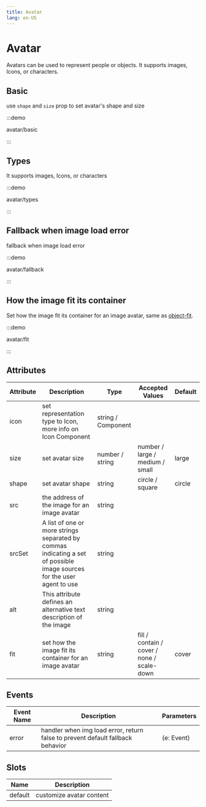 ```yaml
---
title: Avatar
lang: en-US
---
```


# Avatar

Avatars can be used to represent people or objects. It supports images, Icons, or characters.

## Basic

use `shape` and `size` prop to set avatar's shape and size

:::demo

avatar/basic

:::

## Types

It supports images, Icons, or characters

:::demo

avatar/types

:::

## Fallback when image load error

fallback when image load error

:::demo

avatar/fallback

:::

## How the image fit its container

Set how the image fit its container for an image avatar, same as [object-fit](https://developer.mozilla.org/en-US/docs/Web/CSS/object-fit).

:::demo

avatar/fit

:::

## Attributes

| Attribute | Description                                                                                                            | Type               | Accepted Values                            | Default |
| --------- | ---------------------------------------------------------------------------------------------------------------------- | ------------------ | ------------------------------------------ | ------- |
| icon      | set representation type to Icon, more info on Icon Component                                                           | string / Component |                                            |         |
| size      | set avatar size                                                                                                        | number / string    | number / large / medium / small            | large   |
| shape     | set avatar shape                                                                                                       | string             | circle / square                            | circle  |
| src       | the address of the image for an image avatar                                                                           | string             |                                            |         |
| srcSet    | A list of one or more strings separated by commas indicating a set of possible image sources for the user agent to use | string             |                                            |         |
| alt       | This attribute defines an alternative text description of the image                                                    | string             |                                            |         |
| fit       | set how the image fit its container for an image avatar                                                                | string             | fill / contain / cover / none / scale-down | cover   |

## Events

| Event Name | Description                                                                    | Parameters |
| ---------- | ------------------------------------------------------------------------------ | ---------- |
| error      | handler when img load error, return false to prevent default fallback behavior | (e: Event) |

## Slots

| Name    | Description              |
| ------- | ------------------------ |
| default | customize avatar content |

<style lang="scss">
.example-showcase {
  .demo-basic {
    text-align: center;

    .demo-basic--circle,
    .demo-basic--square {
      display: flex;
      justify-content: space-between;
      align-items: center;
      .block {
        flex: 1;
      }

      .block:not(:last-child) {
        border-right: 1px solid var(--el-border-color-base);
      }
    }

    .el-col:not(:last-child) {
      border-right: 1px solid var(--el-border-color-base);
    }
  }

  .sub-title {
    margin-bottom: 10px;
    font-size: 14px;
    color: var(--el-text-color-secondary);
  }



  .demo-type {
    display: flex;

    > div {
      flex: 1;
      text-align: center;
    }

    > div:not(:last-child) {
      border-right: 1px solid var(--el-border-color-base);
    }
  }

  .demo-fit {
    display: flex;
    text-align: center;
    justify-content: space-between;

    .block {
      flex: 1;
      display: flex;
      flex-direction: column;
      flex-grow: 0;
    }

    .title {
      margin-bottom: 10px;
      font-size: 14px;
      color: var(--el-text-color-secondary);
    }
  }
}
</style>
